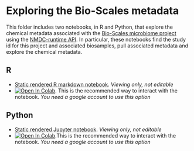 # Exploring the Bio-Scales metadata 

This folder includes two notebooks, in R and Python, that explore the chemical metadata associated with the [Bio-Scales microbiome project](https://data.microbiomedata.org/details/study/nmdc:sty-11-r2h77870)  using the [NMDC-runtime API](https://api.microbiomedata.org/docs#/metadata/list_from_collection_nmdcschema__collection_name__get).  In particular, these notebooks find the study id for this project and associated biosamples, pull associated metadata and explore the chemical metadata.
 
## R
- [Static rendered R markdown notebook](https://github.com/microbiomedata/notebook_hackathons/blob/main/bioscales_biogeochemical_metadata/R/bioscales_metadata.md). _Viewing only, not editable_
- [![Open In Colab](https://colab.research.google.com/assets/colab-badge.svg)](https://colab.research.google.com/github/microbiomedata/notebook_hackathons/blob/main/bioscales_biogeochemical_metadata/R/bioscales_metadata.ipynb). This is the recommended way to interact with the notebook.  _You need a google account to use this option_

## Python
- [Static rendered Jupyter notebook](link_TBD). _Viewing only, not editable_
- [![Open In Colab](https://colab.research.google.com/assets/colab-badge.svg)](link_TBD).This is the recommended way to interact with the notebook. _You need a google account to use this option_
